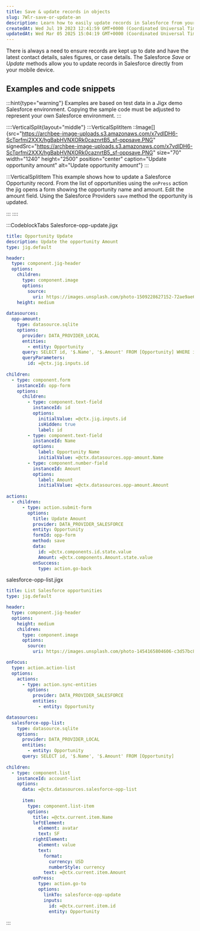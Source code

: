 ```yaml
---
title: Save & update records in objects
slug: 7Wlr-save-or-update-an
description: Learn how to easily update records in Salesforce from your mobile device using the *Save* or *Update* methods. This comprehensive guide includes examples and code snippets on editing the amount field and utilizing the Salesforce Provider's *save* method t
createdAt: Wed Jul 19 2023 12:41:59 GMT+0000 (Coordinated Universal Time)
updatedAt: Wed Mar 05 2025 15:04:19 GMT+0000 (Coordinated Universal Time)
---
```


There is always a need to ensure records are kept up to date and have the latest contact details, sales figures, or case details. The Salesforce *Save* or *Update* methods allow you to update records in Salesforce directly from your mobile device.&#x20;

## Examples and code snippets

:::hint{type="warning"}
Examples are based on test data in a Jigx demo Salesforce environment. Copying the sample code must be adjusted to represent your own Salesforce environment.&#x20;
:::

::::VerticalSplit{layout="middle"}
:::VerticalSplitItem
::Image[]{src="https://archbee-image-uploads.s3.amazonaws.com/x7vdIDH6-ScTprfmi2XXX/hgBabHVNXORk0caznrtB5_sf-oppsave.PNG" signedSrc="https://archbee-image-uploads.s3.amazonaws.com/x7vdIDH6-ScTprfmi2XXX/hgBabHVNXORk0caznrtB5_sf-oppsave.PNG" size="70" width="1240" height="2500" position="center" caption="Update opportunity amount" alt="Update opportunity amount"}
:::

:::VerticalSplitItem
This example shows how to update a Salesforce Opportunity record. From the list of opportunities using the `onPress` action the jig opens a form showing the opportunity name and amount. Edit the amount field. Using the Salesforce Providers `save` method the opportunity is updated.&#x20;


:::
::::

:::CodeblockTabs
Salesforce-opp-update.jigx

```yaml
title: Opportunity Update
description: Update the opportunity Amount
type: jig.default

header:
  type: component.jig-header
  options:
    children:
      type: component.image
      options:
        source:
          uri: https://images.unsplash.com/photo-1509228627152-72ae9ae6848d?ixlib=rb-4.0.3&ixid=M3wxMjA3fDB8MHxwaG90by1wYWdlfHx8fGVufDB8fHx8fA%3D%3D&auto=format&fit=crop&w=1470&q=80   
    height: medium
  
datasources:
  opp-amount:
    type: datasource.sqlite
    options:
      provider: DATA_PROVIDER_LOCAL
      entities:
        - entity: Opportunity
      query: SELECT id, '$.Name', '$.Amount' FROM [Opportunity] WHERE id = @id
      queryParameters:
        id: =@ctx.jig.inputs.id
    
children:
  - type: component.form
    instanceId: opp-form
    options:
      children:              
        - type: component.text-field
          instanceId: id
          options:
            initialValue: =@ctx.jig.inputs.id
            isHidden: true
            label: id   
        - type: component.text-field
          instanceId: Name
          options:
            label: Opportunity Name
            initialValue: =@ctx.datasources.opp-amount.Name
        - type: component.number-field
          instanceId: Amount
          options:
            label: Amount 
            initialValue: =@ctx.datasources.opp-amount.Amount
       
actions:
  - children:
      - type: action.submit-form
        options:
          title: Update Amount
          provider: DATA_PROVIDER_SALESFORCE
          entity: Opportunity
          formId: opp-form
          method: save
          data:
            id: =@ctx.components.id.state.value
            Amount: =@ctx.components.Amount.state.value
          onSuccess: 
            type: action.go-back  
```

salesforce-opp-list.jigx

```yaml
title: List Salesforce opportunities
type: jig.default

header:
  type: component.jig-header
  options:
    height: medium
    children:
      type: component.image
      options:
        source:
          uri: https://images.unsplash.com/photo-1454165804606-c3d57bc86b40?ixlib=rb-4.0.3&ixid=M3wxMjA3fDB8MHxwaG90by1wYWdlfHx8fGVufDB8fHx8fA%3D%3D&auto=format&fit=crop&w=1170&q=80

onFocus:
  type: action.action-list
  options:
    actions:
      - type: action.sync-entities
        options:
          provider: DATA_PROVIDER_SALESFORCE
          entities:
            - entity: Opportunity

datasources:
  salesforce-opp-list: 
    type: datasource.sqlite
    options:
      provider: DATA_PROVIDER_LOCAL
      entities:
        - entity: Opportunity
      query: SELECT id, '$.Name', '$.Amount' FROM [Opportunity]
                 
children:
  - type: component.list
    instanceId: account-list
    options:
      data: =@ctx.datasources.salesforce-opp-list
      
      item:
        type: component.list-item
        options:
          title: =@ctx.current.item.Name
          leftElement:
            element: avatar
            text: SF
          rightElement: 
            element: value
            text:
              format:
                currency: USD
                numberStyle: currency
              text: =@ctx.current.item.Amount
          onPress: 
            type: action.go-to
            options:
              linkTo: salesforce-opp-update
              inputs:
                id: =@ctx.current.item.id
                entity: Opportunity
```
:::

